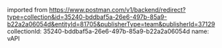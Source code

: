 imported from https://www.postman.com/v1/backend/redirect?type=collection&id=35240-bddbaf5a-26e6-497b-85a9-b22a2a06054d&entityId=81705&publisherType=team&publisherId=37129
collectionId: 35240-bddbaf5a-26e6-497b-85a9-b22a2a06054d
name: vAPI